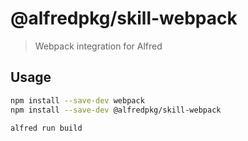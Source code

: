 # @alfredpkg/skill-webpack

> Webpack integration for Alfred

## Usage

```bash
npm install --save-dev webpack
npm install --save-dev @alfredpkg/skill-webpack

alfred run build
```
